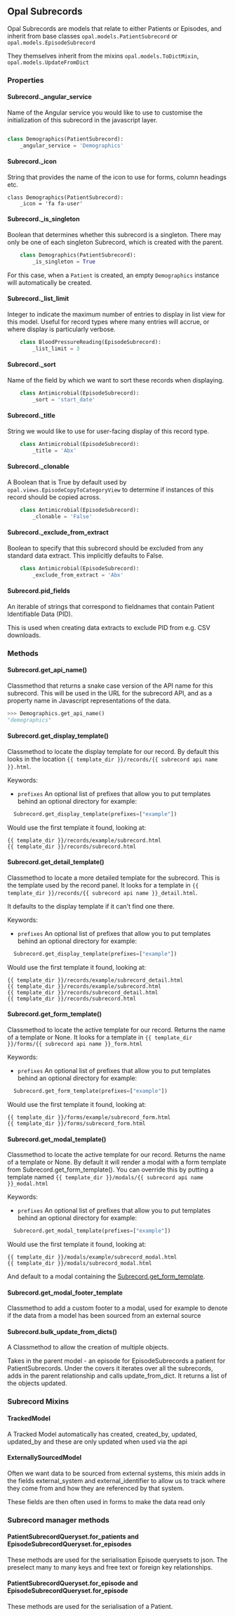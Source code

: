 ## Opal Subrecords

Opal Subrecords are models that relate to either Patients or Episodes, and inherit from
base classes `opal.models.PatientSubrecord` or `opal.models.EpisodeSubrecord`

They themselves inherit from the mixins `opal.models.ToDictMixin`, `opal.models.UpdateFromDict`

### Properties

#### Subrecord._angular_service

Name of the Angular service you would like to use to customise the initialization of this
subrecord in the javascript layer.

```python

class Demographics(PatientSubrecord):
    _angular_service = 'Demographics'
```

#### Subrecord._icon

String that provides the name of the icon to use for forms, column headings etc.

    class Demographics(PatientSubrecord):
        _icon = 'fa fa-user'

#### Subrecord._is_singleton

Boolean that determines whether this subrecord is a singleton.
There may only be one of each singleton Subrecord, which is created with the parent.

```python
    class Demographics(PatientSubrecord):
        _is_singleton = True
```

For this case, when a `Patient` is created, an empty `Demographics` instance will
automatically be created.

#### Subrecord._list_limit

Integer to indicate the maximum number of entries to display in list view for this
model. Useful for record types where many entries will accrue, or where display is
particularly verbose.

```python
    class BloodPressureReading(EpisodeSubrecord):
        _list_limit = 3
```

#### Subrecord._sort

Name of the field by which we want to sort these records when displaying.

```python
    class Antimicrobial(EpisodeSubrecord):
        _sort = 'start_date'
```

#### Subrecord._title

String we would like to use for user-facing display of this record type.

```python
    class Antimicrobial(EpisodeSubrecord):
        _title = 'Abx'
```

#### Subrecord._clonable

A Boolean that is True by default used by `opal.views.EpisodeCopyToCategoryView`
to determine if instances of this record should be copied across.

```python
    class Antimicrobial(EpisodeSubrecord):
        _clonable = 'False'
```

#### Subrecord._exclude_from_extract

Boolean to specify that this subrecord should be excluded from any standard data extract.
This implicitly defaults to False.

```python
    class Antimicrobial(EpisodeSubrecord):
        _exclude_from_extract = 'Abx'
```

#### Subrecord.pid_fields

An iterable of strings that correspond to fieldnames that contain Patient Identifiable Data (PID).

This is used when creating data extracts to exclude PID from e.g. CSV downloads.

### Methods

#### Subrecord.get_api_name()

Classmethod that returns a snake case version of the API name for this subrecord.
This will be used in the URL for the subrecord API, and as a property name in Javascript
representations of the data.

```python
>>> Demographics.get_api_name()
"demographics"
```

#### Subrecord.get_display_template()

Classmethod to locate the display template for our record. By default this
looks in the location `{{ template_dir }}/records/{{ subrecord api name }}.html`.

Keywords:

* `prefixes` An optional list of prefixes that allow you to put templates behind an optional
directory for example:

```python
  Subrecord.get_display_template(prefixes=["example"])
```

Would use the first template it found, looking at:

```
{{ template_dir }}/records/example/subrecord.html
{{ template_dir }}/records/subrecord.html
```

#### Subrecord.get_detail_template()

Classmethod to locate a more detailed template for the subrecord. This is the
template used by the record panel. It looks for a template in
`{{ template_dir }}/records/{{ subrecord api name }}_detail.html`.

It defaults to the display template if it can't find one there.


Keywords:

* `prefixes` An optional list of prefixes that allow you to put templates behind an optional
directory for example:

```python
  Subrecord.get_display_template(prefixes=["example"])
```

Would use the first template it found, looking at:
```
{{ template_dir }}/records/example/subrecord_detail.html
{{ template_dir }}/records/example/subrecord.html
{{ template_dir }}/records/subrecord_detail.html
{{ template_dir }}/records/subrecord.html
```


#### Subrecord.get_form_template()

Classmethod to locate the active template for our record. Returns the name of a template or None.
It looks for a template in `{{ template_dir }}/forms/{{ subrecord api name }}_form.html`

Keywords:

* `prefixes` An optional list of prefixes that allow you to put templates behind an optional
directory for example:

```python
  Subrecord.get_form_template(prefixes=["example"])
```

Would use the first template it found, looking at:
```
{{ template_dir }}/forms/example/subrecord_form.html
{{ template_dir }}/forms/subrecord_form.html
```


#### Subrecord.get_modal_template()

Classmethod to locate the active template for our record. Returns the name of a template or None.
By default it will render a modal with a form template from Subrecord.get_form_template(). You can
override this by putting a template named `{{ template_dir }}/modals/{{ subrecord api name }}_modal.html`

Keywords:

* `prefixes` An optional list of prefixes that allow you to put templates behind an optional
directory for example:

```python
  Subrecord.get_modal_template(prefixes=["example"])
```

Would use the first template it found, looking at:
```
{{ template_dir }}/modals/example/subrecord_modal.html
{{ template_dir }}/modals/subrecord_modal.html
```

And default to a modal containing the [Subrecord.get_form_template](#subrecordget_form_template).


#### Subrecord.get_modal_footer_template

Classmethod to add a custom footer to a modal, used for example to denote if
the data from a model has been sourced from an external source


#### Subrecord.bulk_update_from_dicts()

A Classmethod to allow the creation of multiple objects.

Takes in the parent model - an episode
for EpisodeSubrecords a patient for PatientSubrecords. Under the covers it iterates
over all the subrecords, adds in the parent relationship and calls update_from_dict. It returns a list of the objects updated.

### Subrecord Mixins

#### TrackedModel

A Tracked Model automatically has created, created_by, updated, updated_by and
these are only updated when used via the api

#### ExternallySourcedModel

Often we want data to be sourced from external systems, this mixin adds in the
fields external_system and external_identifier to allow us to track where
they come from and how they are referenced by that system.

These fields are then often used in forms to make the data read only

### Subrecord manager methods

#### PatientSubrecordQueryset.for_patients and EpisodeSubrecordQueryset.for_episodes
These methods are used for the serialisation Episode querysets to json. The preselect many to many
keys and free text or foreign key relationships.

#### PatientSubrecordQueryset.for_episode and EpisodeSubrecordQueryset.for_episode
These methods are used for the serialisation of a Patient.
